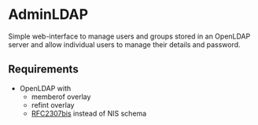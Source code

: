 AdminLDAP
=========

Simple web-interface to manage users and groups stored in an OpenLDAP server
and allow individual users to manage their details and password.

Requirements
------------
* OpenLDAP with
  - memberof overlay
  - refint overlay
  - [RFC2307bis](http://tools.ietf.org/html/draft-howard-rfc2307bis-02) instead of NIS schema